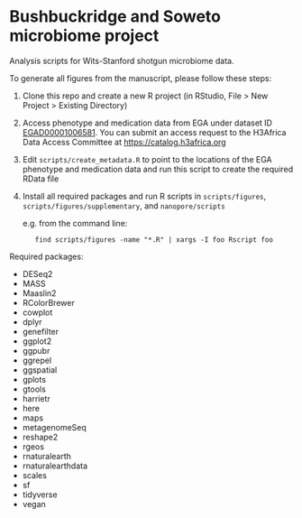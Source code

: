 # Bushbuckridge and Soweto microbiome project

Analysis scripts for Wits-Stanford shotgun microbiome data.

To generate all figures from the manuscript, please follow these steps:

1. Clone this repo and create a new R project (in RStudio, File > New Project > Existing Directory)
2. Access phenotype and medication data from EGA under dataset ID [EGAD00001006581](https://ega-archive.org/datasets/EGAD00001006581). You can submit an access request to the H3Africa Data Access Committee at https://catalog.h3africa.org
3. Edit `scripts/create_metadata.R` to point to the locations of the EGA phenotype and medication data and run this script to create the required RData file
4. Install all required packages and run R scripts in `scripts/figures`, `scripts/figures/supplementary`, and `nanopore/scripts`

     e.g. from the command line:

          find scripts/figures -name "*.R" | xargs -I foo Rscript foo

Required packages:

* DESeq2
* MASS
* Maaslin2
* RColorBrewer
* cowplot
* dplyr
* genefilter
* ggplot2
* ggpubr
* ggrepel
* ggspatial
* gplots
* gtools
* harrietr
* here
* maps
* metagenomeSeq
* reshape2
* rgeos
* rnaturalearth
* rnaturalearthdata
* scales
* sf
* tidyverse
* vegan
